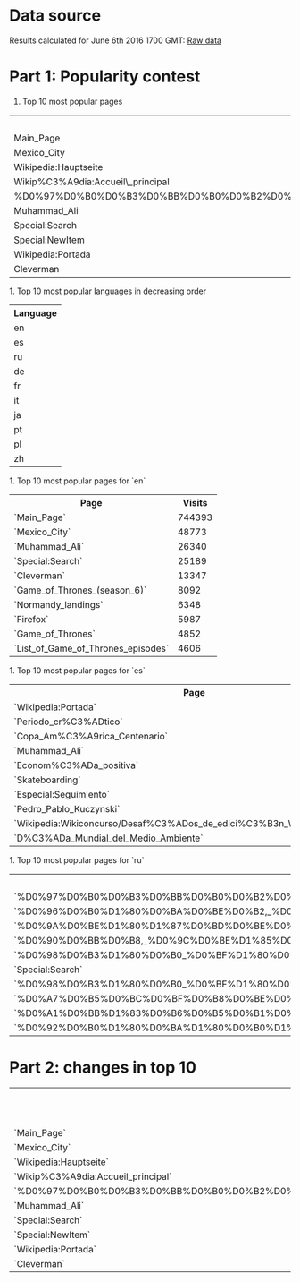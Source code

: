 # Data source

Results calculated for June 6th 2016 1700 GMT:
[Raw data](https://dumps.wikimedia.org/other/pagecounts-raw/2016/2016-06/pagecounts-20160606-170000.gz)

# Part 1: Popularity contest

1. Top 10 most popular pages
  <table>
    <tr>
      <th>Page</th>
      <th>Visits</th>
    </tr>
    <tr><td>Main_Page</td><td>744393</td></tr>
    <tr><td>Mexico_City</td><td>48773</td></tr>
    <tr><td>Wikipedia:Hauptseite</td><td>34663</td></tr>
    <tr><td>Wikip%C3%A9dia:Accueil\_principal</td><td>30510</td></tr>
    <tr><td>%D0%97%D0%B0%D0%B3%D0%BB%D0%B0%D0%B2%D0%BD%D0%B0%D1%8F_%D1%81%D1%82%D1%80%D0%B0%D0%BD%D0%B8%D1%86%D0%B0</td><td>29219</td></tr>
    <tr><td>Muhammad_Ali</td><td>26340</td></tr>
    <tr><td>Special:Search</td><td>25189</td></tr>
    <tr><td>Special:NewItem</td><td>19005</td></tr>
    <tr><td>Wikipedia:Portada</td><td>17641</td></tr>
    <tr><td>Cleverman</td><td>13347</td></tr>
  </table>
1. Top 10 most popular languages in decreasing order
  <table>
    <tr><th>Language</th></tr>
    <tr><td>en</td></tr>
    <tr><td>es</td></tr>
    <tr><td>ru</td></tr>
    <tr><td>de</td></tr>
    <tr><td>fr</td></tr>
    <tr><td>it</td></tr>
    <tr><td>ja</td></tr>
    <tr><td>pt</td></tr>
    <tr><td>pl</td></tr>
    <tr><td>zh</td></tr>
  </table>
1. Top 10 most popular pages for `en`
  <table>
    <tr>
      <th>Page</th>
      <th>Visits</th>
    </tr>
    <tr><td>`Main_Page`</td><td>744393</td></tr>
    <tr><td>`Mexico_City`</td><td>48773</td></tr>
    <tr><td>`Muhammad_Ali`</td><td>26340</td></tr>
    <tr><td>`Special:Search`</td><td>25189</td></tr>
    <tr><td>`Cleverman`</td><td>13347</td></tr>
    <tr><td>`Game_of_Thrones_(season_6)`</td><td>8092</td></tr>
    <tr><td>`Normandy_landings`</td><td>6348</td></tr>
    <tr><td>`Firefox`</td><td>5987</td></tr>
    <tr><td>`Game_of_Thrones`</td><td>4852</td></tr>
    <tr><td>`List_of_Game_of_Thrones_episodes`</td><td>4606</td></tr>
  </table>
1. Top 10 most popular pages for `es`
  <table>
    <tr>
      <th>Page</th>
      <th>Visits</th>
    </tr>
    <tr><td>`Wikipedia:Portada`</td><td>17641</td></tr>
    <tr><td>`Periodo_cr%C3%ADtico`</td><td>12079</td></tr>
    <tr><td>`Copa_Am%C3%A9rica_Centenario`</td><td>3039</td></tr>
    <tr><td>`Muhammad_Ali`</td><td>2589</td></tr>
    <tr><td>`Econom%C3%ADa_positiva`</td><td>2296</td></tr>
    <tr><td>`Skateboarding`</td><td>2145</td></tr>
    <tr><td>`Especial:Seguimiento`</td><td>1731</td></tr>
    <tr><td>`Pedro_Pablo_Kuczynski`</td><td>1426</td></tr>
    <tr><td>`Wikipedia:Wikiconcurso/Desaf%C3%ADos_de_edici%C3%B3n_WMAR_Mayo_2016`</td><td>1408</td></tr>
    <tr><td>`D%C3%ADa_Mundial_del_Medio_Ambiente`</td><td>1237</td></tr>
  </table>
1. Top 10 most popular pages for `ru`
  <table>
    <tr>
      <th>Page</th>
      <th>Visits</th>
    </tr>
    <tr><td>`%D0%97%D0%B0%D0%B3%D0%BB%D0%B0%D0%B2%D0%BD%D0%B0%D1%8F_%D1%81%D1%82%D1%80%D0%B0%D0%BD%D0%B8%D1%86%D0%B0`</td><td>29219</td></tr>
    <tr><td>`%D0%96%D0%B0%D1%80%D0%BA%D0%BE%D0%B2,_%D0%90%D0%BB%D0%B5%D0%BA%D1%81%D0%B5%D0%B9_%D0%94%D0%BC%D0%B8%D1%82%D1%80%D0%B8%D0%B5%D0%B2%D0%B8%D1%87`</td><td>8973</td></tr>
    <tr><td>`%D0%9A%D0%BE%D1%80%D1%87%D0%BD%D0%BE%D0%B9,_%D0%92%D0%B8%D0%BA%D1%82%D0%BE%D1%80_%D0%9B%D1%8C%D0%B2%D0%BE%D0%B2%D0%B8%D1%87`</td><td>4005</td></tr>
    <tr><td>`%D0%90%D0%BB%D0%B8,_%D0%9C%D0%BE%D1%85%D0%B0%D0%BC%D0%BC%D0%B5%D0%B4`</td><td>1674</td></tr>
    <tr><td>`%D0%98%D0%B3%D1%80%D0%B0_%D0%BF%D1%80%D0%B5%D1%81%D1%82%D0%BE%D0%BB%D0%BE%D0%B2_(6_%D1%81%D0%B5%D0%B7%D0%BE%D0%BD)`</td><td>1218</td></tr>
    <tr><td>`Special:Search`</td><td>1142</td></tr>
    <tr><td>`%D0%98%D0%B3%D1%80%D0%B0_%D0%BF%D1%80%D0%B5%D1%81%D1%82%D0%BE%D0%BB%D0%BE%D0%B2_(%D1%82%D0%B5%D0%BB%D0%B5%D1%81%D0%B5%D1%80%D0%B8%D0%B0%D0%BB)`</td><td>1016</td></tr>
    <tr><td>`%D0%A7%D0%B5%D0%BC%D0%BF%D0%B8%D0%BE%D0%BD%D0%B0%D1%82_%D0%95%D0%B2%D1%80%D0%BE%D0%BF%D1%8B_%D0%BF%D0%BE_%D1%84%D1%83%D1%82%D0%B1%D0%BE%D0%BB%D1%83_2016`</td><td>921</td></tr>
    <tr><td>`%D0%A1%D0%BB%D1%83%D0%B6%D0%B5%D0%B1%D0%BD%D0%B0%D1%8F:%D0%A1%D0%BF%D0%B8%D1%81%D0%BE%D0%BA_%D0%BD%D0%B0%D0%B1%D0%BB%D1%8E%D0%B4%D0%B5%D0%BD%D0%B8%D1%8F`</td><td>890</td></tr>
    <tr><td>`%D0%92%D0%B0%D1%80%D0%BA%D1%80%D0%B0%D1%84%D1%82_(%D1%84%D0%B8%D0%BB%D1%8C%D0%BC)`</td><td>871</td></tr>
  </table>

# Part 2: changes in top 10

<table>
    <tr>
      <th>Page</th>
      <th>Visits June 6th</th>
      <th>Visits June 7th</th>
    </tr>
  <tr><td>`Main_Page`</td><td>744393</td><td>530533</td></tr>
  <tr><td>`Mexico_City`</td><td>48773</td><td>47248</td></tr>
  <tr><td>`Wikipedia:Hauptseite`</td><td>34663</td><td>33362</td></tr>
  <tr><td>`Wikip%C3%A9dia:Accueil_principal`</td><td>30510</td><td>27625</td></tr>
  <tr><td>`%D0%97%D0%B0%D0%B3%D0%BB%D0%B0%D0%B2%D0%BD%D0%B0%D1%8F_%D1%81%D1%82%D1%80%D0%B0%D0%BD%D0%B8%D1%86%D0%B0`</td><td>29219</td><td>26335</td></tr>
  <tr><td>`Muhammad_Ali`</td><td>26340</td><td>10828</td></tr>
  <tr><td>`Special:Search`</td><td>25189</td><td>22654</td></tr>
  <tr><td>`Special:NewItem`</td><td>19005</td><td>14638</td></tr>
  <tr><td>`Wikipedia:Portada`</td><td>17641</td><td>17889</td></tr>
  <tr><td>`Cleverman`</td><td>13347</td><td>158</td></tr>
</table>
